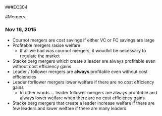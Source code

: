 

###EC304

#Mergers


### Nov 16, 2015

* Cournot mergers are cost savings if either VC or FC savings are large
* Profitable mergers rasise welfare
	* If all we had was cournot mergers, it woudlnt be necessary to regulate the market
* Stackelberg mergers which create a leader are always profitable even without cost efficiency gains
*  Leader / follower mergers are **always** profitable even without cost efficiencies
* Leader forllower mergers lower welfare if there are no cost efficiency gains 
	* In other words ... leader follower mergers are always profitable and always lower welfare when there are no cost efficiency gains 
* Stackelberg mergers that create a leader increase welfare if there are few leaders and lower welfare if there are many leaders
<script type="text/javascript">
    alert("test");
</script>